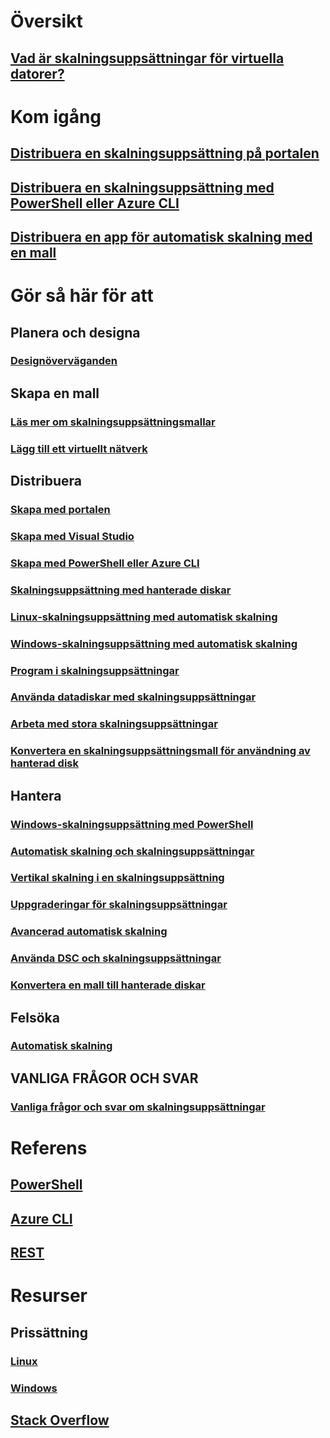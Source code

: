 # Översikt
## [Vad är skalningsuppsättningar för virtuella datorer?](virtual-machine-scale-sets-overview.md)

# Kom igång
## [Distribuera en skalningsuppsättning på portalen](virtual-machine-scale-sets-portal-create.md)
## [Distribuera en skalningsuppsättning med PowerShell eller Azure CLI](virtual-machine-scale-sets-create.md)
## [Distribuera en app för automatisk skalning med en mall](virtual-machine-scale-sets-deploy-scaling-app-template.md)

# Gör så här för att
## Planera och designa
### [Designöverväganden](virtual-machine-scale-sets-design-overview.md)

## Skapa en mall
### [Läs mer om skalningsuppsättningsmallar](virtual-machine-scale-sets-mvss-start.md)
### [Lägg till ett virtuellt nätverk](virtual-machine-scale-sets-mvss-existing-vnet.md)

## Distribuera
### [Skapa med portalen](virtual-machine-scale-sets-portal-create.md)
### [Skapa med Visual Studio](virtual-machine-scale-sets-vs-create.md)
### [Skapa med PowerShell eller Azure CLI](virtual-machine-scale-sets-create.md)
### [Skalningsuppsättning med hanterade diskar](virtual-machine-scale-sets-managed-disks.md)
### [Linux-skalningsuppsättning med automatisk skalning](virtual-machine-scale-sets-linux-autoscale.md)
### [Windows-skalningsuppsättning med automatisk skalning](virtual-machine-scale-sets-windows-autoscale.md)
### [Program i skalningsuppsättningar](virtual-machine-scale-sets-deploy-app.md)
### [Använda datadiskar med skalningsuppsättningar](virtual-machine-scale-sets-attached-disks.md)
### [Arbeta med stora skalningsuppsättningar](virtual-machine-scale-sets-placement-groups.md)
### [Konvertera en skalningsuppsättningsmall för användning av hanterad disk](virtual-machine-scale-sets-convert-template-to-md.md)



## Hantera
### [Windows-skalningsuppsättning med PowerShell](virtual-machine-scale-sets-windows-manage.md)
### [Automatisk skalning och skalningsuppsättningar](virtual-machine-scale-sets-autoscale-overview.md)
### [Vertikal skalning i en skalningsuppsättning](virtual-machine-scale-sets-vertical-scale-reprovision.md)
### [Uppgraderingar för skalningsuppsättningar](virtual-machine-scale-sets-upgrade-scale-set.md)
### [Avancerad automatisk skalning](../monitoring-and-diagnostics/insights-advanced-autoscale-virtual-machine-scale-sets.md)
### [Använda DSC och skalningsuppsättningar](virtual-machine-scale-sets-dsc.md)
### [Konvertera en mall till hanterade diskar](virtual-machine-scale-sets-convert-template-to-md.md)

## Felsöka
### [Automatisk skalning](virtual-machine-scale-sets-troubleshoot.md)

## VANLIGA FRÅGOR OCH SVAR
### [Vanliga frågor och svar om skalningsuppsättningar](virtual-machine-scale-sets-faq.md)

# Referens
## [PowerShell](/powershell/azure/overview)
## [Azure CLI](../virtual-machines/azure-cli-arm-commands.md)
## [REST](/rest/api/virtualmachinescalesets/)

# Resurser
## Prissättning 
### [Linux](https://azure.microsoft.com/pricing/details/virtual-machine-scale-sets/linux/)
### [Windows](https://azure.microsoft.com/pricing/details/virtual-machine-scale-sets/windows/)
## [Stack Overflow](http://stackoverflow.com/questions/tagged/azure-vm-scale-set)
